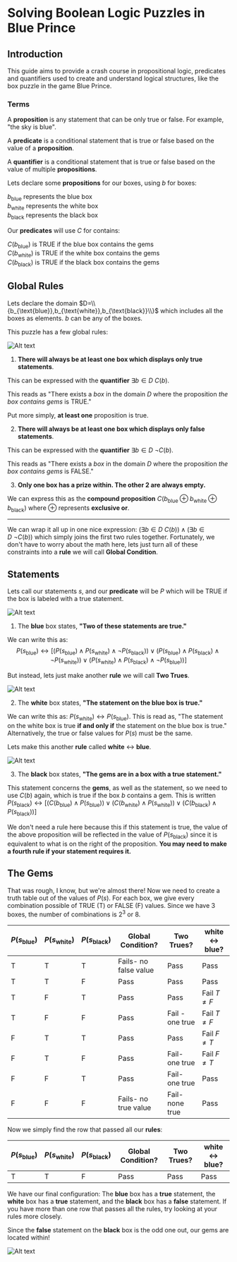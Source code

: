 # Solving Boolean Logic Puzzles in Blue Prince

## Introduction

This guide aims to provide a crash course in propositional logic, predicates and quantifiers used to create and understand logical structures, like the box puzzle in the game Blue Prince.

### Terms

A **proposition** is any statement that can be only $\text{true}$ or $\text{false}$. For example, "the sky is blue".

A **predicate** is a conditional statement that is $\text{true}$ or $\text{false}$ based on the value of a **proposition**.

A **quantifier** is a conditional statement that is $\text{true}$ or $\text{false}$ based on the value of multiple **propositions**.

Lets declare some **propositions** for our boxes, using $b$ for boxes:

$b_{\text{blue}}$ represents the blue box<br>
$b_{\text{white}}$ represents the white box<br>
$b_{\text{black}}$ represents the black box<br>

Our **predicates** will use $C$ for contains:

$C(b_{\text{blue}})$ is TRUE if the blue box contains the gems<br>
$C(b_{\text{white}})$ is TRUE if the white box contains the gems<br>
$C(b_{\text{black}})$ is TRUE if the black box contains the gems<br>

## Global Rules

Lets declare the domain $D=\\{b_{\text{blue}},b_{\text{white}},b_{\text{black}}\\}$ which includes all the boxes as elements. $b$ can be any of the boxes.

This puzzle has a few global rules:

![Alt text](global-rules.png)

1. **There will always be at least one box which displays only true statements**.

This can be expressed with the **quantifier** $∃b∈D\ C(b)$.

This reads as "There exists a *box* in the domain $D$ where the proposition *the box contains gems* is TRUE." 

Put more simply, **at least one** proposition is true.

2. **There will always be at least one box which displays only false statements**.

This can be expressed with the **quantifier** $∃b∈D\ \neg C(b)$.

This reads as "There exists a *box* in the domain $D$ where the proposition *the box contains gems* is FALSE." 

3. **Only one box has a prize within. The other 2 are always empty.**

We can express this as the **compound proposition** $C(b_{\text{blue}} \oplus  b_{\text{white}} \oplus b_{\text{black}}$) where $\oplus$ represents **exclusive or**. 

---

We can wrap it all up in one nice expression: $(∃b∈D\ C(b)) \wedge (∃b∈D\ \neg C(b))$ which simply joins the first two rules together. Fortunately, we don't have to worry about the math here, lets just turn all of these constraints into a **rule** we will call **Global Condition**. 

## Statements

Lets call our statements $s$, and our **predicate** will be $P$ which will be TRUE if the box is labeled with a true statement.

![Alt text](blue-box.png)

1. The **blue** box states, **"Two of these statements are true."**

We can write this as: $$P(s_{\text{blue}})↔[(P(s_{\text{blue}})∧P(s_{\text{white}})∧¬P(s_{\text{black}}))∨(P(s_{\text{blue}})∧P(s_{\text{black}})∧¬P(s_{\text{white}}))∨(P(s_{\text{white}})∧P(s_{\text{black}})∧¬P(s_{\text{blue}}))]$$

But instead, lets just make another **rule** we will call **Two Trues**.

![Alt text](white-box.png)

2. The **white** box states, **"The statement on the blue box is true."**

We can write this as: $P(s_{\text{white}})↔P(s_{\text{blue}})$.
This is read as, "The statement on the white box is true **if and only if** the statement on the blue box is true." 
Alternatively, the true or false values for $P(s)$ must be the same.

Lets make this another **rule** called **white** $\leftrightarrow$ **blue**.

![Alt text](black-box.png)

3. The **black** box states, **"The gems are in a box with a true statement."**

This statement concerns the **gems**, as well as the statement, so we need to use $C(b)$ again, which is true if the box $b$ contains a gem.
This is written $P(s_{\text{black}})↔[(C(b_{\text{blue}})∧P(s_{\text{blue}}))∨(C(b_{\text{white}})∧P(s_{\text{white}}))∨(C(b_{\text{black}})∧P(s_{\text{black}}))]$

We don't need a rule here because this if this statement is true, the value of the above proposition will be reflected in the value of $P(s_\text{black})$ since it is equivalent to what is on the right of the proposition. **You may need to make a fourth rule if your statement requires it.**

## The Gems

That was rough, I know, but we're almost there! Now we need to create a truth table out of the values of $P(s)$. For each box, we give every combination possible of TRUE (T) or FALSE (F) values. Since we have 3 boxes, the number of combinations is $2^3$ or 8.

| $P(s_{\text{blue}})$ | $P(s_\text{white})$ | $P(s_\text{black})$ | Global Condition?     | Two Trues?      | white $\leftrightarrow$ blue? |
| -------------------- | ------------------- | ------------------- | --------------------- | --------------- | ----------------------------- |
| T                    | T                   | T                   | Fails- no false value | Pass            | Pass                          |
| T                    | T                   | F                   | Pass                  | Pass            | Pass                          |
| T                    | F                   | T                   | Pass                  | Pass            | Fail $T\ne F$                 |
| T                    | F                   | F                   | Pass                  | Fail - one true | Fail $T\ne F$                 |
| F                    | T                   | T                   | Pass                  | Pass            | Fail $F\ne T$                 |
| F                    | T                   | F                   | Pass                  | Fail- one true  | Fail $F\ne T$                 |
| F                    | F                   | T                   | Pass                  | Fail- one true  | Pass                          |
| F                    | F                   | F                   | Fails- no true value  | Fail- none true | Pass                          |

Now we simply find the row that passed all our **rules**:

| $P(s_{\text{blue}})$ | $P(s_\text{white})$ | $P(s_\text{black})$ | Global Condition? | Two Trues? | white $\leftrightarrow$ blue? |
| -------------------- | ------------------- | ------------------- | ----------------- | ---------- | ---------------------- |
| T                    | T                   | F                   | Pass              | Pass       | Pass                   |

We have our final configuration: The **blue** box has a **true** statement, the **white** box has a **true** statement, and the **black** box has a **false** statement. If you have more than one row that passes all the rules, try looking at your rules more closely.

Since the **false** statement on the **black** box is the odd one out, our gems are located within!

![Alt text](gems.png)
